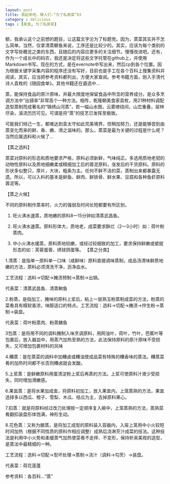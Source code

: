 ```yaml
---
layout: post
title: 蒸起来吧，懒人们-“为了私房菜”03
category : delicious
tags : [美食, 为了私房菜]
---
```


额，我承认这个之前想的题目，让这篇文字沦为了标题党。因为，蒸菜其实并不怎么简单。当然，仅拿清蒸鲫鱼来说，工序还是比较少的。其实，应该为每个类别的文字写些概览之类的东西，且随后的内容应更多的关注细节。慢慢改进吧。还有，作为一个成长中的码农，我还是决定将这些文字托管在github上，并使用Markdown书写。现在的方式，是在evernote中写出来，然后cp到各个位置。因为根据关键字采集内容的程序还没有写好，目前也是手工在各个百科上搜集资料并阅读，其实，应当把参考资料都列出，方便大家查阅。参考书籍方面，刚入手清代诗人袁枚的《随园食单》。其他书籍还在遴选中…

蒸，能保持食品的原汁原味，并最大限度地保留食品中所含的营养成分。是众多烹调方法中“出镜率”非常高个一种方法。相传，乾隆朝美食家袁枚，用21种材料调配造型蒸制而成著名的“锦绣山河蒸”，若一幅山水图，云雾缭绕间，山峦重叠，层林尽染，溪流历历可见。可谓是将“蒸”的技艺已发挥至极致。

可能我们倾己一生，都难达到袁太守如此完美境界，但稍加努力，还是能够尝到由蒸变化而来的鲜、香、嫩、滑之滋味的。那么，蒸菜是最为关键的过程是什么呢？当然应属选料和火候了…

【蒸之选料】

蒸菜对原料的形态和质地要求严格，原料必须新鲜，气味纯正。多选用质地老韧的动物性原料以及质地细嫩柔或精细加工后的蓉泥原料，涨发后的干货原料。原料的形状多似整只，厚片，大块，粗条为主。任何不鲜不洁的菜，蒸制出来都暴露无遗。所以，可以入料的基本是鲜鱼、鲜肉、鲜排骨、鲜水果、豆腐和各种鱼虾原料蓉泥等。

【蒸之火候】

不同的原料制作蒸率时，火力的强弱及时间长短都要有所区别，


  1. 旺火沸水速蒸，质地嫩的原料8—15分钟如清蒸武昌鱼。


  2. 旺火沸水速蒸。原料形体大，质地老，成菜要求酥烂（2—3小时）如：荷叶粉蒸肉。


  3. 中小火沸水缓蒸，原料质地较嫩，或经过较细致的加工，要求保持鲜嫩或塑就形态的如：芙蓉蛋膏，绣球鸽蛋等。
【蒸之分类】


1.清蒸：是指单一原料单一口味（咸鲜味）原料直接调味蒸制，成品汤清味鲜质地嫩的方法，原料必须清洗干净，沥净血水。

工艺流程：选料→切配→腌渍预制→蒸制→出锅。

代表菜：清蒸武昌鱼、清蒸鲥鱼

2.粉蒸，是指加工，腌味的原料上浆后，粘上一层熟玉粉蒸制成菜的方法，粉蒸的菜肴具有糯软香浓，味醇适口的特点。工艺流程：选料→切配→腌渍→拌生粉→蒸制→装盘。

代表菜：荷叶粉蒸肉、粉蒸鳝鱼

3包蒸：是将用不同的调料腌制入味烹调原料，用网油叶，荷叶，竹叶，芭蕉叶等包裹后，放入器皿中，用蒸汽加热至熟的方法，此法保持原料的原汁原味不受损失，又可增加包裹材料的风味

4.糟蒸：是在蒸菜的调料中加糟卤或糟油使成品菜有特殊的糟香味的蒸法。糟蒸菜肴的加热时间都不长否则糟卤就会发酸。

5.上浆蒸：是鲜嫩原料用蛋清淀粉上浆后再蒸的方法。上浆可使原料汁液少受损失，同时增加滑嫩感。

6.果盅蒸：是将水果加成盅，将原料初加工，放入果盅内，上笼蒸熟的方法，果盅选择多以西瓜、橙子、雪梨、木瓜、桔瓜为主，去掉原料果心。

7.扣蒸：就是将原料经过改刀处理按一定顺序复入碗中，上笼蒸熟的方法，蒸熟菜肴翻扣装盘形体饱满，神形生动。

8.花色蒸：又称为酿蒸，是将加工成型的原料装入容器内，入屉上笼用中小火较短时间加热（根据不同性质的原料作相应调整）成熟后浇淋芡汁成菜的技法。这种技法是利用中小火势和柔缓蒸气加热使菜肴不走样、不变形，保持析来美观的造型，是蒸法中最精细的一种。

工艺流程：选料→切配→型坏处理→蒸制→浇汁（调料→勾芡）→装盘。

代表菜：荷花莲蓬




参考资料：各百科…“蒸”

